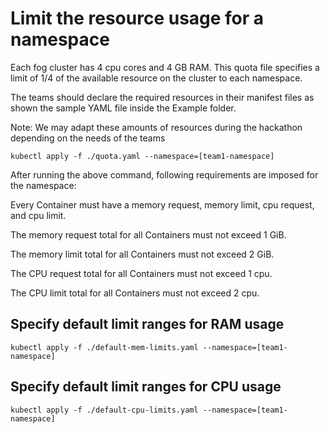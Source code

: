 # Limit the resource usage for a namespace
Each fog cluster has 4 cpu cores and 4 GB RAM.
This quota file specifies a limit of 1/4 of the available resource on the cluster to each namespace. 

The teams should declare the required resources in their manifest files as shown the sample YAML file inside the Example folder.

Note: We may adapt these amounts of resources during the hackathon depending on the needs of the teams

	kubectl apply -f ./quota.yaml --namespace=[team1-namespace]

After running the above command, following requirements are imposed for the namespace:
	
Every Container must have a memory request, memory limit, cpu request, and cpu limit.

The memory request total for all Containers must not exceed 1 GiB.

The memory limit total for all Containers must not exceed 2 GiB.

The CPU request total for all Containers must not exceed 1 cpu.

The CPU limit total for all Containers must not exceed 2 cpu.


## Specify default limit ranges for RAM usage
	kubectl apply -f ./default-mem-limits.yaml --namespace=[team1-namespace]

## Specify default limit ranges for CPU usage
	kubectl apply -f ./default-cpu-limits.yaml --namespace=[team1-namespace]
